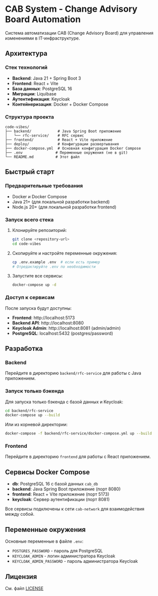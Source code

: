 # CAB System - Change Advisory Board Automation

Система автоматизации CAB (Change Advisory Board) для управления изменениями в IT-инфраструктуре.

## Архитектура

### Стек технологий

- **Backend**: Java 21 + Spring Boot 3
- **Frontend**: React + Vite
- **База данных**: PostgreSQL 16
- **Миграции**: Liquibase
- **Аутентификация**: Keycloak
- **Контейнеризация**: Docker + Docker Compose

### Структура проекта

```
code-vibes/
├── backend/            # Java Spring Boot приложение
│   └── rfc-service/    # RFC сервис
├── frontend/           # React + Vite приложение
├── deploy/             # Конфигурации развертывания
├── docker-compose.yml  # Основная конфигурация Docker Compose
├── .env               # Переменные окружения (не в git)
└── README.md          # Этот файл
```

## Быстрый старт

### Предварительные требования

- Docker и Docker Compose
- Java 21+ (для локальной разработки backend)
- Node.js 20+ (для локальной разработки frontend)

### Запуск всего стека

1. Клонируйте репозиторий:

   ```bash
   git clone <repository-url>
   cd code-vibes
   ```

2. Скопируйте и настройте переменные окружения:

   ```bash
   cp .env.example .env  # если есть пример
   # Отредактируйте .env по необходимости
   ```

3. Запустите все сервисы:
   ```bash
   docker-compose up -d
   ```

### Доступ к сервисам

После запуска будут доступны:

- **Frontend**: http://localhost:5173
- **Backend API**: http://localhost:8080
- **Keycloak Admin**: http://localhost:8081 (admin/admin)
- **PostgreSQL**: localhost:5432 (postgres/password)

## Разработка

### Backend

Перейдите в директорию `backend/rfc-service` для работы с Java приложением.

### Запуск только бэкенда

Для запуска только бэкенда с базой данных и Keycloak:

```bash
cd backend/rfc-service
docker-compose up --build
```

Или из корневой директории:

```bash
docker-compose -f backend/rfc-service/docker-compose.yml up --build
```

### Frontend

Перейдите в директорию `frontend` для работы с React приложением.

## Сервисы Docker Compose

- **db**: PostgreSQL 16 с базой данных `cab_db`
- **backend**: Java Spring Boot приложение (порт 8080)
- **frontend**: React + Vite приложение (порт 5173)
- **keycloak**: Сервер аутентификации (порт 8081)

Все сервисы подключены к сети `cab-network` для взаимодействия между собой.

## Переменные окружения

Основные переменные в файле `.env`:

- `POSTGRES_PASSWORD` - пароль для PostgreSQL
- `KEYCLOAK_ADMIN` - логин администратора Keycloak
- `KEYCLOAK_ADMIN_PASSWORD` - пароль администратора Keycloak

## Лицензия

См. файл [LICENSE](LICENSE)
